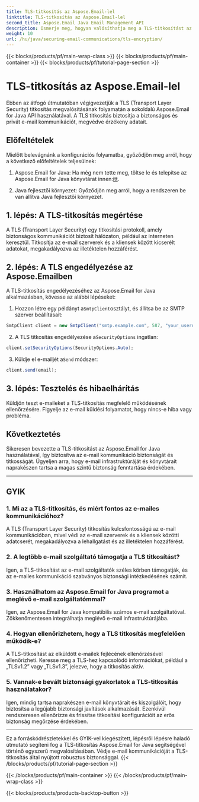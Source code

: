 ```yaml
---
title: TLS-titkosítás az Aspose.Email-lel
linktitle: TLS-titkosítás az Aspose.Email-lel
second_title: Aspose.Email Java Email Management API
description: Ismerje meg, hogyan valósíthatja meg a TLS-titkosítást az Aspose.Email for Java segítségével. Kövesse lépésről lépésre útmutatónkat a forráskóddal és a GYIK-kal a biztonságos e-mailes kommunikáció érdekében.
weight: 10
url: /hu/java/securing-email-communications/tls-encryption/
---
```


{{< blocks/products/pf/main-wrap-class >}}
{{< blocks/products/pf/main-container >}}
{{< blocks/products/pf/tutorial-page-section >}}

# TLS-titkosítás az Aspose.Email-lel


Ebben az átfogó útmutatóban végigvezetjük a TLS (Transport Layer Security) titkosítás megvalósításának folyamatán a sokoldalú Aspose.Email for Java API használatával. A TLS titkosítás biztosítja a biztonságos és privát e-mail kommunikációt, megvédve érzékeny adatait.

## Előfeltételek

Mielőtt belevágnánk a konfigurációs folyamatba, győződjön meg arról, hogy a következő előfeltételek teljesülnek:

1.  Aspose.Email for Java: Ha még nem tette meg, töltse le és telepítse az Aspose.Email for Java könyvtárat innen:[itt](https://releases.aspose.com/email/java/).

2. Java fejlesztői környezet: Győződjön meg arról, hogy a rendszeren be van állítva Java fejlesztői környezet.

## 1. lépés: A TLS-titkosítás megértése

A TLS (Transport Layer Security) egy titkosítási protokoll, amely biztonságos kommunikációt biztosít hálózaton, például az interneten keresztül. Titkosítja az e-mail szerverek és a kliensek között kicserélt adatokat, megakadályozva az illetéktelen hozzáférést.

## 2. lépés: A TLS engedélyezése az Aspose.Emailben

A TLS-titkosítás engedélyezéséhez az Aspose.Email for Java alkalmazásban, kövesse az alábbi lépéseket:

1.  Hozzon létre egy példányt a`SmtpClient`osztályt, és állítsa be az SMTP szerver beállításait:

   ```java
   SmtpClient client = new SmtpClient("smtp.example.com", 587, "your_username", "your_password");
   ```

2.  A TLS titkosítás engedélyezése a`SecurityOptions` ingatlan:

   ```java
   client.setSecurityOptions(SecurityOptions.Auto);
   ```

3.  Küldje el e-mailjét a`Send` módszer:

   ```java
   client.send(email);
   ```

## 3. lépés: Tesztelés és hibaelhárítás

Küldjön teszt e-maileket a TLS-titkosítás megfelelő működésének ellenőrzésére. Figyelje az e-mail küldési folyamatot, hogy nincs-e hiba vagy probléma.

## Következtetés

Sikeresen bevezette a TLS-titkosítást az Aspose.Email for Java használatával, így biztosítva az e-mail kommunikáció biztonságát és titkosságát. Ügyeljen arra, hogy e-mail infrastruktúráját és könyvtárait naprakészen tartsa a magas szintű biztonság fenntartása érdekében.

---

## GYIK

### 1. Mi az a TLS-titkosítás, és miért fontos az e-mailes kommunikációhoz?

A TLS (Transport Layer Security) titkosítás kulcsfontosságú az e-mail kommunikációban, mivel védi az e-mail szerverek és a kliensek közötti adatcserét, megakadályozva a lehallgatást és az illetéktelen hozzáférést.

### 2. A legtöbb e-mail szolgáltató támogatja a TLS titkosítást?

Igen, a TLS-titkosítást az e-mail szolgáltatók széles körben támogatják, és az e-mailes kommunikáció szabványos biztonsági intézkedésének számít.

### 3. Használhatom az Aspose.Email for Java programot a meglévő e-mail szolgáltatómmal?

Igen, az Aspose.Email for Java kompatibilis számos e-mail szolgáltatóval. Zökkenőmentesen integrálhatja meglévő e-mail infrastruktúrájába.

### 4. Hogyan ellenőrizhetem, hogy a TLS titkosítás megfelelően működik-e?

A TLS-titkosítást az elküldött e-mailek fejlécének ellenőrzésével ellenőrizheti. Keresse meg a TLS-hez kapcsolódó információkat, például a „TLSv1.2” vagy „TLSv1.3”, jelezve, hogy a titkosítás aktív.

### 5. Vannak-e bevált biztonsági gyakorlatok a TLS-titkosítás használatakor?

Igen, mindig tartsa naprakészen e-mail könyvtárait és kiszolgálóit, hogy biztosítsa a legújabb biztonsági javítások alkalmazását. Ezenkívül rendszeresen ellenőrizze és frissítse titkosítási konfigurációit az erős biztonság megőrzése érdekében.

---

Ez a forráskódrészletekkel és GYIK-vel kiegészített, lépésről lépésre haladó útmutató segíteni fog a TLS-titkosítás Aspose.Email for Java segítségével történő egyszerű megvalósításában. Védje e-mail kommunikációját a TLS-titkosítás által nyújtott robusztus biztonsággal.
{{< /blocks/products/pf/tutorial-page-section >}}

{{< /blocks/products/pf/main-container >}}
{{< /blocks/products/pf/main-wrap-class >}}

{{< blocks/products/products-backtop-button >}}
